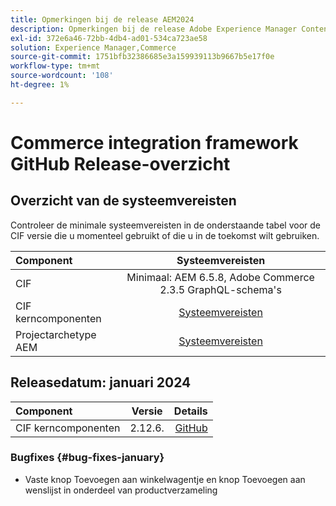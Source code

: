 ```yaml
---
title: Opmerkingen bij de release AEM2024
description: Opmerkingen bij de release Adobe Experience Manager Content and Commerce 2024.
exl-id: 372e6a46-72bb-4db4-ad01-534ca723ae58
solution: Experience Manager,Commerce
source-git-commit: 1751bfb32386685e3a159939113b9667b5e17f0e
workflow-type: tm+mt
source-wordcount: '108'
ht-degree: 1%

---
```


# Commerce integration framework GitHub Release-overzicht

## Overzicht van de systeemvereisten

Controleer de minimale systeemvereisten in de onderstaande tabel voor de CIF versie die u momenteel gebruikt of die u in de toekomst wilt gebruiken.

| Component | Systeemvereisten |
|:-------|:-----------------------------------------------------------------------------------------------:|
| CIF | Minimaal: AEM 6.5.8, Adobe Commerce 2.3.5 GraphQL-schema&#39;s |
| CIF kerncomponenten | [Systeemvereisten](https://github.com/adobe/aem-core-cif-components/blob/master/VERSIONS.md) |
| Projectarchetype AEM | [Systeemvereisten](https://github.com/adobe/aem-project-archetype/blob/master/VERSIONS.md) |

## Releasedatum: januari 2024

| Component | Versie | Details |
|:-------|:-------:|-----------------------------------------------------------------------------------------------------------:|
| CIF kerncomponenten | 2.12.6. | [GitHub](https://github.com/adobe/aem-core-cif-components/releases/tag/core-cif-components-reactor-2.12.6) |

### Bugfixes {#bug-fixes-january}

* Vaste knop Toevoegen aan winkelwagentje en knop Toevoegen aan wenslijst in onderdeel van productverzameling
